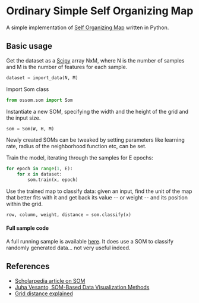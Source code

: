 # Ordinary Simple Self Organizing Map

A simple implementation of [Self Organizing Map](https://en.wikipedia.org/wiki/Self-organizing_map) written in Python.

## Basic usage

Get the dataset as a [Scipy](https://www.scipy.org/) array NxM, where N is the number of samples and M is the number of features for each sample.
```python
dataset = import_data(N, M)
```

Import Som class
```python
from ossom.som import Som
```

Instantiate a new SOM, specifying the width and the height of the grid and the input size.
```python
som = Som(W, H, M)
```
Newly created SOMs can be tweaked by setting parameters like learning rate, radius of the neighborhood function etc, can be set.

Train the model, iterating through the samples for E epochs:
```python
for epoch in range(1, E):
    for x in dataset:
        som.train(x, epoch)
```

Use the trained map to classify data: given an input, find the unit of the map that better fits with it and get back its value -- or weight -- and its position within the grid.
```python
row, column, weight, distance = som.classify(x)

```

#### Full sample code
A full running sample is available [here](test-som.py).
It does use a SOM to classify randomly generated data... not very useful indeed.

## References
* [Scholarpedia article on SOM](http://www.scholarpedia.org/article/Kohonen_network)
* [Juha Vesanto, SOM-Based Data Visualization Methods](http://citeseerx.ist.psu.edu/viewdoc/download;jsessionid=85500F9EEB8984A38B4A00A8A180ADF2?doi=10.1.1.26.8386&rep=rep1&type=pdf)
* [Grid distance explained](http://keekerdc.com/2011/03/hexagon-grids-coordinate-systems-and-distance-calculations/)